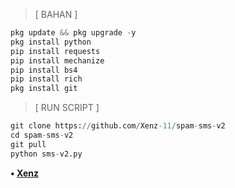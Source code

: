 > [ BAHAN ]
```python
pkg update && pkg upgrade -y
pkg install python
pip install requests
pip install mechanize
pip install bs4
pip install rich
pkg install git
```
> [ RUN SCRIPT ]
```python
git clone https://github.com/Xenz-11/spam-sms-v2
cd spam-sms-v2
git pull
python sms-v2.py
```

<b>• [Xenz](https://com.whatsapp.provider.media/item/c77b0f5d-998e-4167-869e-97317a9dabc8)
<br>
